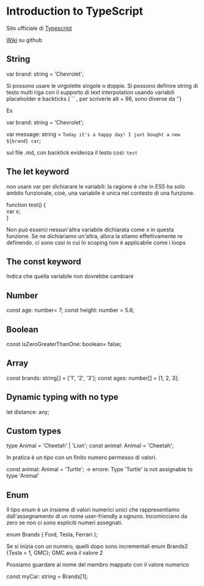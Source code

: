 # Introduction to TypeScript
Sito ufficiale di [Typescript](https://www.typescriptlang.org)

[Wiki](https://github.com/Microsoft/TypeScript/wiki) su github

## String

var brand: string = 'Chevrolet';

Si possono usare le virgolette singole o doppie. Si possono definire string di testo multi riga con il supporto di text 
interpolation usando variabili placeholder e backticks ( `` , per scriverle alt + 96, sono diverse da '')

Es

var brand: string = 'Chevrolet';

var message: string = `Today it's a happy day! I just bought a new 
${brand} car`;

sul file .md, con backtick evidenza il testo così: `test`

## The let keyword

non usare var per dichiarare le variabili: la ragione è che in ES5 ha solo ambito funzionale, cioè, una variabile è 
unica nel contesto di una funzione.

function test() { <br>
    var x;<br>
}

Non può esserci nessun'altra variabile dichiarata come x in questa funzione. Se ne dichiariamo un'altra, allora la stiamo
effettivamente re definendo. ci sono casi in cui lo scoping non è applicabile come i loops

## The const keyword
Indica che quella variabile non dovrebbe cambiare 

## Number
const age: number= 7;
const height: number = 5.6;

## Boolean
const isZeroGreaterThanOne: boolean= false;

## Array
const brands: string[] = ['1', '2', '3'];
const ages: number[] = [1, 2, 3];

## Dynamic typing with no type
let distance: any;

## Custom types
type Animal = 'Cheetah' | 'Lion';
const animal: Animal = 'Cheetah';

In pratica è un tipo con un finito numero permesso di valori.

const animal: Animal = 'Turtle'; -> errore: Type 'Turtle' is not assignable to type 'Animal'

## Enum
Il tipo enum è un insieme di valori numerici unici che rappresentiamo dall'assegnamento di un nome user-friendly a 
ognuno. Incominciano da zero se non ci sono espliciti numeri assegnati.

enum Brands { Ford, Tesla, Ferrari };

Se si inizia con un numero, quelli dopo sono incrementali
enum Brands2 {Tesla = 1, GMC};
GMC avrà il valore 2

Possiamo guardare al nome del membro mappato con il valore numerico

const myCar: string = Brands[1];
